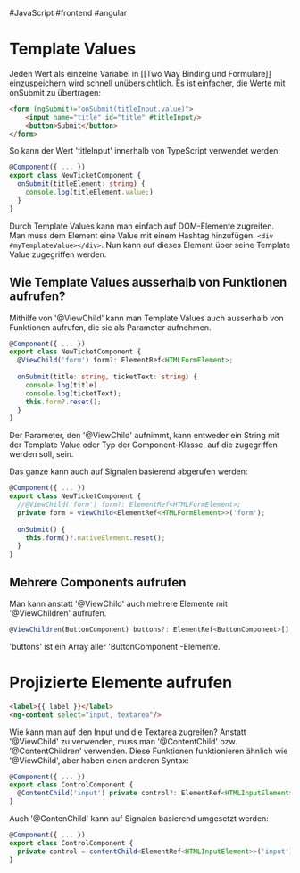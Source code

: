 #JavaScript #frontend #angular 
# Template Values
Jeden Wert als einzelne Variabel in [[Two Way Binding und Formulare]] einzuspeichern wird schnell unübersichtlich. Es ist einfacher, die Werte mit onSubmit zu übertragen:
```HTML
<form (ngSubmit)="onSubmit(titleInput.value)">  
	<input name="title" id="title" #titleInput/>  
	<button>Submit</button>  
</form>
```
So kann der Wert 'titleInput' innerhalb von TypeScript verwendet werden:
```TypeScript
@Component({ ... })  
export class NewTicketComponent {  
  onSubmit(titleElement: string) {  
    console.log(titleElement.value;)  
  }  
}
```
Durch Template Values kann man einfach auf DOM-Elemente zugreifen. Man muss dem Element eine Value mit einem Hashtag hinzufügen: ```<div #myTemplateValue></div>```.
Nun kann auf dieses Element über seine Template Value zugegriffen werden. 
## Wie Template Values ausserhalb von Funktionen aufrufen?
Mithilfe von '@ViewChild' kann man Template Values auch ausserhalb von Funktionen aufrufen, die sie als Parameter aufnehmen.
```TypeScript
@Component({ ... })  
export class NewTicketComponent {  
  @ViewChild('form') form?: ElementRef<HTMLFormElement>;  
  
  onSubmit(title: string, ticketText: string) {  
    console.log(title)  
    console.log(ticketText);  
    this.form?.reset();  
  }  
}
```
Der Parameter, den '@ViewChild' aufnimmt, kann entweder ein String mit der Template Value oder Typ der Component-Klasse, auf die zugegriffen werden soll, sein.

Das ganze kann auch auf Signalen basierend abgerufen werden:
```TypeScript
@Component({ ... })  
export class NewTicketComponent {  
  //@ViewChild('form') form?: ElementRef<HTMLFormElement>;  
  private form = viewChild<ElementRef<HTMLFormElement>>('form');  
  
  onSubmit() { 
    this.form()?.nativeElement.reset();  
  }  
}
```
## Mehrere Components aufrufen
Man kann anstatt  '@ViewChild' auch mehrere Elemente mit '@ViewChildren' aufrufen.
```TypeScript
@ViewChildren(ButtonComponent) buttons?: ElementRef<ButtonComponent>[];
```
'buttons' ist ein Array aller 'ButtonComponent'-Elemente.
# Projizierte Elemente aufrufen
```HTML
<label>{{ label }}</label>  
<ng-content select="input, textarea"/>
```
Wie kann man auf den Input und die Textarea zugreifen?
Anstatt '@ViewChild' zu verwenden, muss man '@ContentChild' bzw. '@ContentChildren' verwenden. Diese Funktionen funktionieren ähnlich wie '@ViewChild', aber haben einen anderen Syntax:
```TypeScript
@Component({ ... })  
export class ControlComponent {  
  @ContentChild('input') private control?: ElementRef<HTMLInputElement>  
}
```
Auch '@ContenChild' kann auf Signalen basierend umgesetzt werden:
```TypeScript
@Component({ ... })  
export class ControlComponent {  
  private control = contentChild<ElementRef<HTMLInputElement>>('input');
}
```